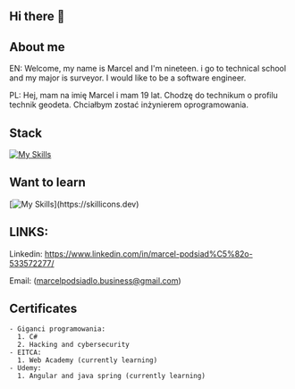 ## Hi there 👋

## About me
  EN: Welcome, my name is Marcel and I'm nineteen. i go to technical school and my major is surveyor. I would like to be a software engineer. 

  PL: Hej, mam na imię Marcel i mam 19 lat. Chodzę do technikum o profilu technik geodeta. Chciałbym zostać inżynierem oprogramowania.

## Stack

[![My Skills](https://skillicons.dev/icons?i=html,css,sass,js,ts,angular,mysql,mongodb,postgres,python,cs)](https://skillicons.dev)


## Want to learn

  [![My Skills](https://skillicons.dev/icons?i=vue,cpp,unreal,unity,)](https://skillicons.dev)
  
## LINKS: 
  Linkedin: https://www.linkedin.com/in/marcel-podsiad%C5%82o-533572277/
  
  Email: (marcelpodsiadlo.business@gmail.com)

  ## Certificates
    - Giganci programowania:  
      1. C#
      2. Hacking and cybersecurity
    - EITCA:
      1. Web Academy (currently learning)
    - Udemy: 
      1. Angular and java spring (currently learning)


<!--
**Marcel132/Marcel132** is a ✨ _special_ ✨ repository because its `README.md` (this file) appears on your GitHub profile.

Here are some ideas to get you started:

- 🔭 I’m currently working on ...
- 👯 I’m looking to collaborate on ...
- 🤔 I’m looking for help with ...
- 💬 Ask me about ...
- 📫 How to reach me: ...
- 😄 Pronouns: ...
- ⚡ Fun fact: ...
-->
